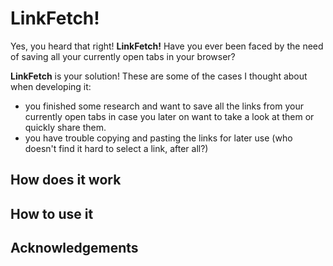 # LinkFetch!
Yes, you heard that right! **LinkFetch!** Have you ever been faced by the need of saving all your currently open tabs in your browser?

**LinkFetch** is your solution! These are some of the cases I thought about when developing it:
- you finished some research and want to save all the links from your currently open tabs in case you later on want to take a look at them or quickly share them.
- you have trouble copying and pasting the links for later use (who doesn't find it hard to select a link, after all?)

## How does it work

## How to use it

## Acknowledgements